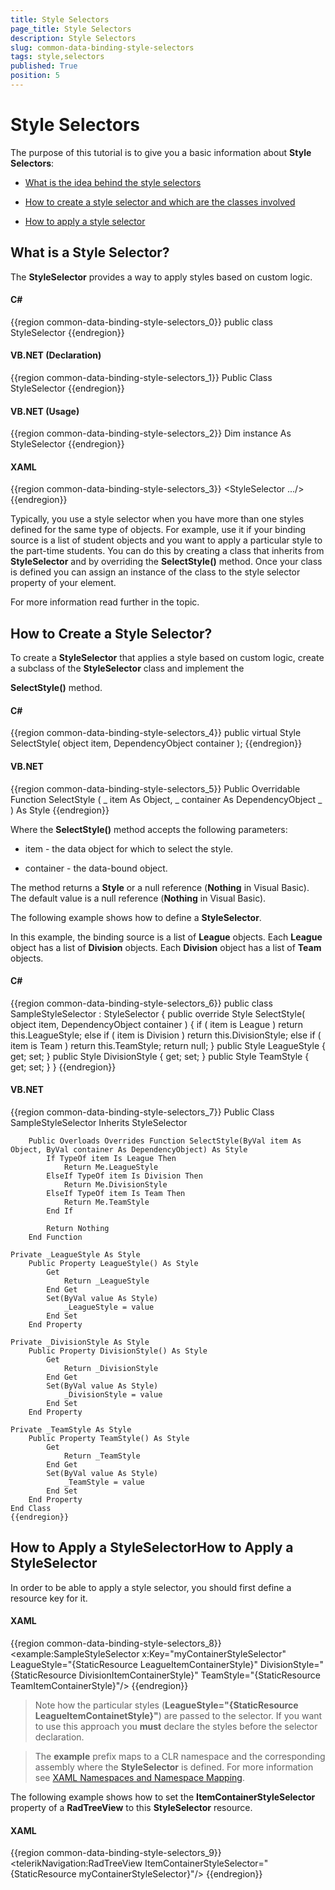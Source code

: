 ```yaml
---
title: Style Selectors
page_title: Style Selectors
description: Style Selectors
slug: common-data-binding-style-selectors
tags: style,selectors
published: True
position: 5
---
```


# Style Selectors



The purpose of this tutorial is to give you a basic information about __Style Selectors__:

* [What is the idea behind the style selectors](#What_is_a_Style_Selector?)

* [How to create a style selector and which are the classes involved](#How_to_Create_a_Style_Selector?)

* [How to apply a style selector](#How_to_Apply_a_StyleSelector)

## What is a Style Selector?

The __StyleSelector__ provides a way to apply styles based on custom logic.

#### __C#__

{{region common-data-binding-style-selectors_0}}
	public class StyleSelector
	{{endregion}}



#### __VB.NET (Declaration)__

{{region common-data-binding-style-selectors_1}}
	Public Class StyleSelector
	{{endregion}}



#### __VB.NET (Usage)__

{{region common-data-binding-style-selectors_2}}
	Dim instance As StyleSelector
	{{endregion}}



#### __XAML__

{{region common-data-binding-style-selectors_3}}
	<StyleSelector .../>
	{{endregion}}



Typically, you use a style selector when you have more than one styles defined for the same type of objects. For example, use it if your binding source is a list of student objects and you want to apply a particular style to the part-time students. You can do this by creating a class that inherits from __StyleSelector__ and by overriding the __SelectStyle()__ method. Once your class is defined you can assign an instance of the class to the style selector property of your element.

For more information read further in the topic.

## How to Create a Style Selector?

To create a __StyleSelector__ that applies a style based on custom logic, create a subclass of the __StyleSelector__ class and implement the 

__SelectStyle()__ method.

#### __C#__

{{region common-data-binding-style-selectors_4}}
	public virtual Style SelectStyle( object item, DependencyObject container );
	{{endregion}}





#### __VB.NET__

{{region common-data-binding-style-selectors_5}}
	Public Overridable Function SelectStyle ( _
	    item As Object, _
	    container As DependencyObject _
	) As Style
	{{endregion}}



Where the __SelectStyle()__ method accepts the following parameters:

* item - the data object for which to select the style.

* container - the data-bound object.

The method returns a __Style__ or a null reference (__Nothing__ in Visual Basic). The default value is a null reference (__Nothing__ in Visual Basic).

The following example shows how to define a __StyleSelector__.

In this example, the binding source is a list of __League__ objects. Each __League__ object has a list of __Division__ objects. Each __Division__ object has a list of __Team__ objects.



#### __C#__

{{region common-data-binding-style-selectors_6}}
	public class SampleStyleSelector : StyleSelector
	{
	    public override Style SelectStyle( object item, DependencyObject container )
	    {
	        if ( item is League )
	            return this.LeagueStyle;
	        else if ( item is Division )
	            return this.DivisionStyle;
	        else if ( item is Team )
	            return this.TeamStyle;
	        return null;
	    }
	    public Style LeagueStyle
	    {
	        get;
	        set;
	    }
	    public Style DivisionStyle
	    {
	        get;
	        set;
	    }
	    public Style TeamStyle
	    {
	        get;
	        set;
	    }
	}
	{{endregion}}



#### __VB.NET__

{{region common-data-binding-style-selectors_7}}
	Public Class SampleStyleSelector
	    Inherits StyleSelector
	
	    Public Overloads Overrides Function SelectStyle(ByVal item As Object, ByVal container As DependencyObject) As Style
	        If TypeOf item Is League Then
	            Return Me.LeagueStyle
	        ElseIf TypeOf item Is Division Then
	            Return Me.DivisionStyle
	        ElseIf TypeOf item Is Team Then
	            Return Me.TeamStyle
	        End If
	
	        Return Nothing
	    End Function
	
	Private _LeagueStyle As Style
	    Public Property LeagueStyle() As Style
	        Get
	            Return _LeagueStyle
	        End Get
	        Set(ByVal value As Style)
	            _LeagueStyle = value
	        End Set
	    End Property
	
	Private _DivisionStyle As Style
	    Public Property DivisionStyle() As Style
	        Get
	            Return _DivisionStyle
	        End Get
	        Set(ByVal value As Style)
	            _DivisionStyle = value
	        End Set
	    End Property
	
	Private _TeamStyle As Style
	    Public Property TeamStyle() As Style
	        Get
	            Return _TeamStyle
	        End Get
	        Set(ByVal value As Style)
	            _TeamStyle = value
	        End Set
	    End Property
	End Class
	{{endregion}}



## How to Apply a StyleSelectorHow to Apply a StyleSelector

In order to be able to apply a style selector, you should first define a resource key for it.

#### __XAML__

{{region common-data-binding-style-selectors_8}}
	<example:SampleStyleSelector x:Key="myContainerStyleSelector"
	    LeagueStyle="{StaticResource LeagueItemContainerStyle}"
	    DivisionStyle="{StaticResource DivisionItemContainerStyle}"
	    TeamStyle="{StaticResource TeamItemContainerStyle}"/>
	{{endregion}}



>Note how the particular styles (__LeagueStyle="{StaticResource LeagueItemContainetStyle}"__) are passed to the selector. If you want to use this approach you __must__ declare the styles before the selector declaration.

>The __example__ prefix maps to a CLR namespace and the corresponding assembly where the __StyleSelector__ is defined. For more information see [XAML Namespaces and Namespace Mapping](http://msdn.microsoft.com/en-us/library/ms747086.aspx).

The following example shows how to set the __ItemContainerStyleSelector__ property of a __RadTreeView__ to this __StyleSelector__ resource.

#### __XAML__

{{region common-data-binding-style-selectors_9}}
	<telerikNavigation:RadTreeView ItemContainerStyleSelector="{StaticResource myContainerStyleSelector}"/>
	{{endregion}}


